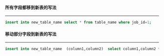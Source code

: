 #### 所有字段都移到新表的写法

---

```sql
insert into new_table_name select * from table_name where job_id=1;
```



#### 移动部分字段到新表的写法

---

```sql
insert into new_table_name  (column1,column2)  select column1,column2 from table_name where job_id=1;
```

